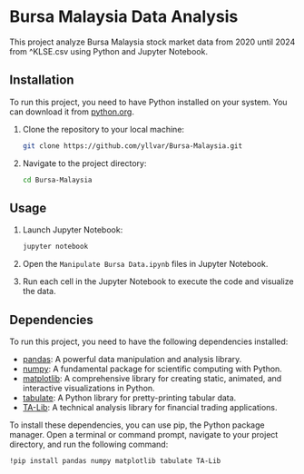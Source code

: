 # Bursa Malaysia Data Analysis

This project analyze Bursa Malaysia stock market data from 2020 until 2024 from ^KLSE.csv using Python and Jupyter Notebook.

## Installation

To run this project, you need to have Python installed on your system. You can download it from [python.org](https://www.python.org/).

1. Clone the repository to your local machine:

    ```bash
    git clone https://github.com/yllvar/Bursa-Malaysia.git
    ```

2. Navigate to the project directory:

    ```bash
    cd Bursa-Malaysia
    ```

## Usage

1. Launch Jupyter Notebook:

    ```bash
    jupyter notebook
    ```

2. Open the `Manipulate Bursa Data.ipynb` files in Jupyter Notebook.

3. Run each cell in the Jupyter Notebook to execute the code and visualize the data.

## Dependencies

To run this project, you need to have the following dependencies installed:

- [pandas](https://pandas.pydata.org/): A powerful data manipulation and analysis library.
- [numpy](https://numpy.org/): A fundamental package for scientific computing with Python.
- [matplotlib](https://matplotlib.org/): A comprehensive library for creating static, animated, and interactive visualizations in Python.
- [tabulate](https://pypi.org/project/tabulate/): A Python library for pretty-printing tabular data.
- [TA-Lib](https://mrjbq7.github.io/ta-lib/): A technical analysis library for financial trading applications.

To install these dependencies, you can use pip, the Python package manager. Open a terminal or command prompt, navigate to your project directory, and run the following command:

```bash
!pip install pandas numpy matplotlib tabulate TA-Lib
